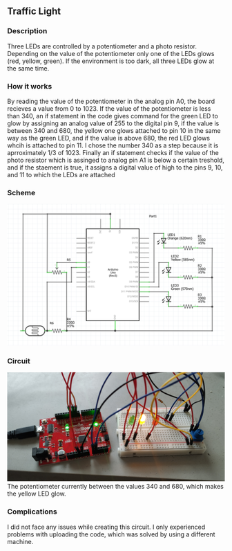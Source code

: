 ## Traffic Light

### Description
Three LEDs are controlled by a potentiometer and a photo resistor. Depending on the value of the potentiometer only one of the LEDs glows
(red, yellow, green). If the environment is too dark, all three LEDs glow at the same time.

### How it works
By reading the value of the potentiometer in the analog pin A0, the board recieves a value from 0 to 1023. If the value of the potentiometer is less than 340, an if statement in the code gives command for the green LED to glow by assigning an analog value of 255 to the digital pin 9, if the value is between 340 and 680, the yellow one glows attached to pin 10 in the same way as the green LED, and if the value is above 680, the red LED glows whcih is attached to pin 11. I chose the number 340 as a step because it is aprroximately 1/3 of 1023.
Finally an if statement checks if the value of the photo resistor which is assinged to analog pin A1 is below a certain treshold, and if the staement is true, it assigns a digital value of high to the pins 9, 10, and 11 to which the LEDs are attached

### Scheme
![](scheme.png)

### Circuit
![](circuit.jpg)
The potentiometer currently between the values 340 and 680, which makes the yellow LED glow.

### Complications
I did not face any issues while creating this circuit. I only experienced problems with uploading the code, which was solved by using a different machine.
